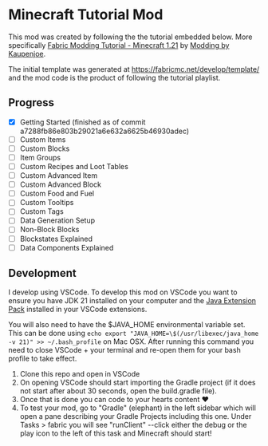 # Minecraft Tutorial Mod

This mod was created by following the the tutorial embedded below. More specifically [Fabric Modding Tutorial - Minecraft 1.21](https://www.youtube.com/playlist?list=PLKGarocXCE1H_HxOYihQMq0mlpqiUJj4L) by [Modding by Kaupenjoe](https://www.youtube.com/@ModdingByKaupenjoe).

The initial template was generated at https://fabricmc.net/develop/template/ and the mod code is the product of following the tutorial playlist.

## Progress

- [x] Getting Started (finished as of commit a7288fb86e803b29021a6e632a6625b46930adec)
- [ ] Custom Items
- [ ] Custom Blocks
- [ ] Item Groups
- [ ] Custom Recipes and Loot Tables
- [ ] Custom Advanced Item
- [ ] Custom Advanced Block
- [ ] Custom Food and Fuel
- [ ] Custom Tooltips
- [ ] Custom Tags
- [ ] Data Generation Setup
- [ ] Non-Block Blocks
- [ ] Blockstates Explained
- [ ] Data Components Explained

## Development

I develop using VSCode. To develop this mod on VSCode you want to ensure you have JDK 21 installed on your computer and the [Java Extension Pack](https://marketplace.visualstudio.com/items?itemName=vscjava.vscode-java-pack) installed in your VSCode extensions. 

You will also need to have the $JAVA_HOME environmental variable set. This can be done using `echo export "JAVA_HOME=\$(/usr/libexec/java_home -v 21)" >> ~/.bash_profile` on Mac OSX. After running this command you need to close VSCode + your terminal and re-open them for your bash profile to take effect.

1. Clone this repo and open in VSCode
2. On opening VSCode should start importing the Gradle project (if it does not start after about 30 seconds, open the build.gradle file).
3. Once that is done you can code to your hearts content :heart:
4. To test your mod, go to "Gradle" (elephant) in the left sidebar which will open a pane describing your Gradle Projects including this one. Under Tasks > fabric you will see "runClient" --click either the debug or the play icon to the left of this task and Minecraft should start!
